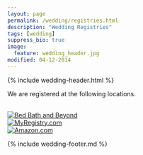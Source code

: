 ```yaml
---
layout: page
permalink: /wedding/registries.html
description: "Wedding Registries"
tags: [wedding]
suppress_bio: true
image:
  feature: wedding_header.jpg
modified: 04-12-2014
---
```


{% include wedding-header.html %}

We are registered at the following locations.

<br />
<a href="http://www.bedbathandbeyond.com/store/giftregistry/view_registry_guest.jsp?pwsToken=&amp;eventType=Wedding&amp;registryId=541229732">
   <img src="http://www.bedbathandbeyond.com/_assets/global/images/logo/logo_br.png" 
        alt="Bed Bath and Beyond" />
</a>

<br />
<a href="http://www.myregistry.com/wedding-registry/Mark-Gius-Tracy-Davies-Seattle-Washington/618085">
   <img src="{{ site.image_url }}/myregistry.png" 
        alt="MyRegistry.com" />
</a>

<br />
<a href="http://smile.amazon.com/registry/wedding/2ZRTHDNRRB0UA">
   <img src="{{ site.image_url }}/amazon_logo.jpg" 
        alt="Amazon.com"/>
</a>

{% include wedding-footer.md %}
